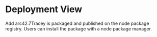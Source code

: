 # Deployment View

Add arc42.7Tracey is packaged and published on the node package registry. Users can install the package with a node package manager.
